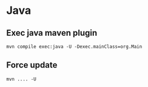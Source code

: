 # Java

## Exec java maven plugin
```
mvn compile exec:java -U -Dexec.mainClass=org.Main
```

## Force update
```
mvn .... -U
```
